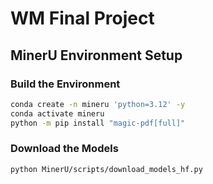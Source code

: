# WM Final Project

## MinerU Environment Setup

### Build the Environment

```bash
conda create -n mineru 'python=3.12' -y
conda activate mineru
python -m pip install "magic-pdf[full]"
```

### Download the Models

```bash
python MinerU/scripts/download_models_hf.py
```
